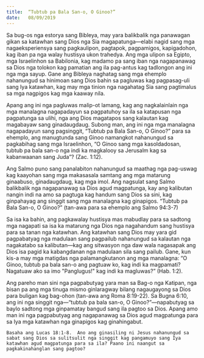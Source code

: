 ```yaml
---
title:  “Tubtub pa Bala San-o, O Ginoo?”
date:   08/09/2019
---
```


Sa bug-os nga estorya sang Bibleya, may yara balikbalik nga panawagan gikan sa katawhan sang Dios nga Sia magapatunga—elabi nagid sang mga nagaeksperiensya sang pagkaulipon, pagtapok, pagpamigos, kapigadohon, kag iban pa nga walay hustisya ukon trahedya.  Ang mga ulipon sa Egipto, mga Israelinhon sa Babilonia, kag madamo pa sang iban nga nagapanawag sa Dios nga tolokon kag pamatian ang ila pag-antus kag tadlongon ang ini nga mga sayup.  Gane ang Bibleya naghatag sang mga ehemplo nahanungud sa hinimoan sang Dios bahin sa pagluwas kag pagpasag-uli sang Iya katawhan, kag may mga tinion nga nagahatag Sia sang pagtimalus sa mga nagpigos kag mga kaaway nila.

Apang ang ini nga pagluwas malip-ot lamang, kag ang nagkalainlain nga mga manalagna nagapadayun sa pagpatuhoy sa ila sa katapusan nga pagpatunga sa ulihi, nga ang Dios magatapos sang kalautan kag magabayaw sang ginadaugdaug.  Subong man, ang ini nga mga manalagna nagapadayun sang pagsinggit, “Tubtub pa Bala San-o, O Ginoo?” para sa ehemplo, ang manugtunda sang Ginoo namangkot nahanungud sa pagkabihag sang mga Israelinhon, “O Ginoo sang mga kasoldadosan, tubtub pa bala san-o nga indi ka magkalooy sa Jerusalm kag sa kabanwaanan sang Juda”? (Zac. 1:12).

Ang Salmo puno sang panalabiton nahanungud sa maathag nga pag-uswag kag kaayohan sang mga makasasala samtang ang mga matarung ginaabuso, ginadaugdaug, kag mga imol.  Ang nagsulat sang Salmo balikbalik nga nagapanawag sa Dios agud magpatunga, kay ang kalibutan nangin indi na amo sa pagtuga kag handum sang Dios sa sini, kag ginpahayag ang singgit sang mga manalagna kag ginapigos.  “Tubtub pa Bala San-o, O Ginoo?” (tan-awa para sa ehemplo ang Salmo 94:3-7) 

Sa isa ka bahin, ang pagkawalay hustisya mas mabudlay para sa sadtong mga nagapati sa isa ka matarung nga Dios nga nagahandum sang hustisya para sa tanan nga katawhan.  Ang katawhan sang Dios may yara gid pagpabatyag nga madulaan sang pagpailub nahanungud sa kalautan nga nagakatabo sa kalibutan—kag ang sitwasyon nga daw wala nagasapak ang Dios isa pagid ka kabangdanan nga madulaan sila sang pailub.  Gane, kun kis-a may mga matigdas nga palamangkutanon ang mga manalagna: “O Ginoo, tubtub pa bala san-o ang pagtuaw ko, kag indi ka magpamati? Nagatuaw ako sa imo "Panglugus!" kag indi ka magluwas?” (Hab. 1:2).

Ang pareho man sini nga pagpabutyag yara man sa Bag-o nga Katipan, nga bisan pa ang mga tinuga mismo ginlaragway bilang nagaugayong sa Dios para buligan kag bag-ohon (tan-awa ang Roma 8:19-22).  Sa Bugna 6:10, ang ini nga singgit nga—“tubtub pa bala san-o, O Ginoo?”—napabutyag sa baylo sadtong mga ginpamatay bangud sang ila pagtoo sa Dios.  Apang amo man ini nga pagpabutyag ang nagapanawag sa Dios agud magpatunga para sa Iya mga katawhan nga ginapigos kag ginahingabut.

`Basaha ang Lucas 18:1-8.  Ano ang ginasiling ni Jesus nahanungud sa sabat sang Dios sa sulitsulit nga singgit kag pangamuyo sang Iya katawhan agud magpatunga para sa ila? Paano ini naangut sa pagkakinahanglan sang pagtoo?`
